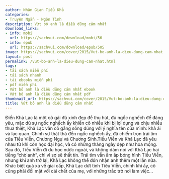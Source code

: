 ```yaml
---
author: Nhân Gian Tiểu Khả
categories:
- Truyện Ngắn - Ngôn Tình
description: Vứt bỏ anh là điều dũng cảm nhất
download_links:
- info: mobi
  url: https://sachvui.com/download/mobi/56
- info: epub
  url: https://sachvui.com/download/epub/505
image: https://sachvui.com/cover/2015/Vut-bo-anh-la-dieu-dung-cam-nhat.jpg
layout: post
permalink: /vut-bo-anh-la-dieu-dung-cam-nhat.html
tags:
- tải sách miễn phí
- tải sách nhanh
- tải ebooks miễn phí
- pdf miễn phí
- Vứt bỏ anh là điều dũng cảm nhất ebook
- Vứt bỏ anh là điều dũng cảm nhất pdf
thumbnail_url: https://sachvui.com/cover/2015/Vut-bo-anh-la-dieu-dung-cam-nhat.jpg
title: Vứt bỏ anh là điều dũng cảm nhất
---
```


 <div class="item-desc text-justify"> Điền Khả Lạc là một cô gái đủ xinh đẹp để thu hút, đủ ngốc nghếch để đáng yêu, mặc dù sự ngốc nghếch ấy khiến cô nhiều khi bị lợi dụng và chịu nhiều thua thiệt, Khả Lạc vẫn cố gắng sống đúng với ý nghĩa tên của mình: khả ái và lạc quan. Chính sự thật thà đến ngốc nghếch ấy, đã chiếm trọn trái tim của Tiểu Viễn, Chương Ngự và Chương Sính.Tiểu Viễn và Khả Lạc đã yêu nhau từ khi còn học đại học, và có những tháng ngày đẹp như hoa mộng. Sau đó, Tiểu Viễn đi du học nước ngoài, và không dám nói với Khả Lạc hai tiếng “chờ anh”, chỉ vì sợ sẽ thất tín. Trái tim vẫn ăm ắp bóng hình Tiểu Viễn, nhưng khi anh trở lại, Khả Lạc không thể đón nhận anh thêm một lần nữa. Khác biệt quá xa về giai cấp, Khả Lạc dứt tình Tiêu Viễn, chính khi ấy, cô cũng phải đối mặt với cái chết của mẹ, với những trắc trở nơi làm việc… </div>